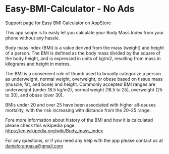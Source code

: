 # Easy-BMI-Calculator - No Ads
Support page for Easy BMI Calculator on AppStore

This app scope is to easly let you calculate your Body Mass Index from your phone without any hassle. 

Body mass index (BMI) is a value derived from the mass (weight) and height of a person. The BMI is defined as the body mass divided by the square of the body height, and is expressed in units of kg/m2, resulting from mass in kilograms and height in metres.

The BMI is a convenient rule of thumb used to broadly categorize a person as underweight, normal weight, overweight, or obese based on tissue mass (muscle, fat, and bone) and height. Commonly accepted BMI ranges are underweight (under 18.5 kg/m2), normal weight (18.5 to 25), overweight (25 to 30), and obese (over 30).

BMIs under 20 and over 25 have been associated with higher all-causes mortality, with the risk increasing with distance from the 20–25 range.

Fore more information about history of the BMI and how it is calculated please check this wikipedia page: https://en.wikipedia.org/wiki/Body_mass_index

For any questions, or if you need any help with the app please contact us at danielcrangasu@gmail.com
